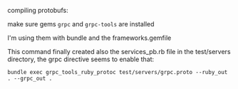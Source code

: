 compiling protobufs:

make sure gems `grpc` and `grpc-tools` are installed

I'm using them with bundle and the frameworks.gemfile

This command finally created also the services_pb.rb file in the test/servers directory, the grpc directive seems to enable that:
```
bundle exec grpc_tools_ruby_protoc test/servers/grpc.proto --ruby_out . --grpc_out .
```